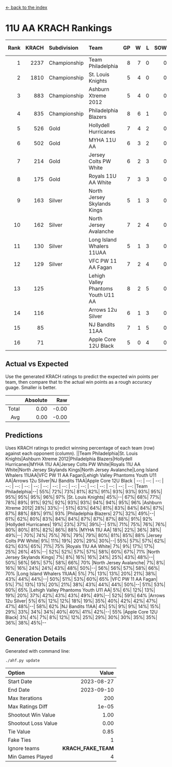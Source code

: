 [<- back to the index](readme.md)
# 11U AA KRACH Rankings
Rank|KRACH|Subdivision|Team|GP|W|L|SOW|SOL|T|SoS|Exp Wins|Win Diff
---:|---:|:---|:---|---:|---:|---:|---:|---:|---:|---:|---:|---:
1|2237|Championship|Team Philadelphia|8|7|0|0|0|1|250|7.8|-0.0
2|1810|Championship|St. Louis Knights|5|4|0|0|0|1|361|4.9|0.0
3|883|Championship|Ashburn Xtreme 2012|5|4|0|0|0|1|146|4.9|0.0
4|835|Championship|Philadelphia Blazers|8|6|1|0|0|1|351|6.9|0.0
5|526|Gold|Hollydell Hurricanes|7|4|2|0|0|1|493|4.9|0.0
6|502|Gold|MYHA 11U AA|6|3|2|0|0|1|859|3.8|-0.0
7|214|Gold|Jersey Colts PW White|6|2|3|0|0|1|618|2.8|-0.0
8|175|Gold|Royals 11U AA White|7|3|3|0|0|1|242|3.9|0.0
9|163|Silver|North Jersey Skylands Kings|5|1|3|0|0|1|792|1.9|0.0
10|162|Silver|North Jersey Avalanche|7|2|4|0|0|1|604|2.9|0.0
11|130|Silver|Long Island Whalers 11UAA|5|1|3|0|0|1|382|1.9|0.0
12|129|Silver|VFC PW 11 AA Fagan|7|2|4|0|0|1|311|2.9|0.0
13|125||Lehigh Valley Phantoms Youth U11 AA|8|2|5|0|0|1|703|2.9|0.0
14|116||Arrows 12u Silver|6|1|3|0|0|2|281|2.7|0.0
15|85||NJ Bandits 11AA|7|1|5|0|0|1|613|1.9|0.0
16|71||Apple Core 12U Black|5|0|4|0|0|1|791|0.9|0.0

## Actual vs Expected
Use the generated KRACH ratings to predict the expected win points per team, then compare that to the actual win points as a rough accuracy guage. Smaller is better.

||Absolute|Raw
|---:|---:|---:
|Total|0.00|-0.00
|Avg|0.00|-0.00

## Predictions
Uses KRACH ratings to predict winning percentage of each team (row) against each opponent (column).
||Team Philadelphia|St. Louis Knights|Ashburn Xtreme 2012|Philadelphia Blazers|Hollydell Hurricanes|MYHA 11U AA|Jersey Colts PW White|Royals 11U AA White|North Jersey Skylands Kings|North Jersey Avalanche|Long Island Whalers 11UAA|VFC PW 11 AA Fagan|Lehigh Valley Phantoms Youth U11 AA|Arrows 12u Silver|NJ Bandits 11AA|Apple Core 12U Black
| --: | --: | --: | --: | --: | --: | --: | --: | --: | --: | --: | --: | --: | --: | --: | --: | --: 
|Team Philadelphia|--| 55%| 72%| 73%| 81%| 82%| 91%| 93%| 93%| 93%| 95%| 95%| 95%| 95%| 96%| 97%
|St. Louis Knights| 45%|--| 67%| 68%| 77%| 78%| 89%| 91%| 92%| 92%| 93%| 93%| 94%| 94%| 95%| 96%
|Ashburn Xtreme 2012| 28%| 33%|--| 51%| 63%| 64%| 81%| 83%| 84%| 84%| 87%| 87%| 88%| 88%| 91%| 93%
|Philadelphia Blazers| 27%| 32%| 49%|--| 61%| 62%| 80%| 83%| 84%| 84%| 87%| 87%| 87%| 88%| 91%| 92%
|Hollydell Hurricanes| 19%| 23%| 37%| 39%|--| 51%| 71%| 75%| 76%| 76%| 80%| 80%| 81%| 82%| 86%| 88%
|MYHA 11U AA| 18%| 22%| 36%| 38%| 49%|--| 70%| 74%| 75%| 76%| 79%| 79%| 80%| 81%| 85%| 88%
|Jersey Colts PW White|  9%| 11%| 19%| 20%| 29%| 30%|--| 55%| 57%| 57%| 62%| 62%| 63%| 65%| 71%| 75%
|Royals 11U AA White|  7%|  9%| 17%| 17%| 25%| 26%| 45%|--| 52%| 52%| 57%| 57%| 58%| 60%| 67%| 71%
|North Jersey Skylands Kings|  7%|  8%| 16%| 16%| 24%| 25%| 43%| 48%|--| 50%| 56%| 56%| 57%| 58%| 66%| 70%
|North Jersey Avalanche|  7%|  8%| 16%| 16%| 24%| 24%| 43%| 48%| 50%|--| 56%| 56%| 57%| 58%| 66%| 70%
|Long Island Whalers 11UAA|  5%|  7%| 13%| 13%| 20%| 21%| 38%| 43%| 44%| 44%|--| 50%| 51%| 53%| 60%| 65%
|VFC PW 11 AA Fagan|  5%|  7%| 13%| 13%| 20%| 21%| 38%| 43%| 44%| 44%| 50%|--| 51%| 53%| 60%| 65%
|Lehigh Valley Phantoms Youth U11 AA|  5%|  6%| 12%| 13%| 19%| 20%| 37%| 42%| 43%| 43%| 49%| 49%|--| 52%| 59%| 64%
|Arrows 12u Silver|  5%|  6%| 12%| 12%| 18%| 19%| 35%| 40%| 42%| 42%| 47%| 47%| 48%|--| 58%| 62%
|NJ Bandits 11AA|  4%|  5%|  9%|  9%| 14%| 15%| 29%| 33%| 34%| 34%| 40%| 40%| 41%| 42%|--| 55%
|Apple Core 12U Black|  3%|  4%|  7%|  8%| 12%| 12%| 25%| 29%| 30%| 30%| 35%| 35%| 36%| 38%| 45%|--

## Generation Details

Generated with command line:
```
./ahf.py update
```

| Option | Value |
| :----- | ----: |
| Start Date | 2023-08-27 |
| End Date | 2023-09-10 |
| Max Iterations | 200 |
| Max Ratings Diff | 1e-05 |
| Shootout Win Value | 1.00 |
| Shootout Loss Value | 0.00 |
| Tie Value | 0.85 |
| Fake Ties | 1 |
| Ignore teams | __KRACH_FAKE_TEAM__ |
| Min Games Played | 4 |

